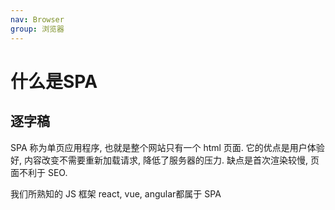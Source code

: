 ```yaml
---
nav: Browser
group: 浏览器
---
```

# 什么是SPA

## 逐字稿

SPA 称为单页应用程序, 也就是整个网站只有一个 html 页面. 它的优点是用户体验好, 内容改变不需要重新加载请求, 降低了服务器的压力. 缺点是首次渲染较慢, 页面不利于 SEO.

我们所熟知的 JS 框架 react, vue, angular都属于 SPA
